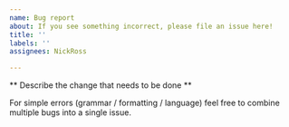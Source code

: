 ```yaml
---
name: Bug report
about: If you see something incorrect, please file an issue here!
title: ''
labels: ''
assignees: NickRoss

---
```


** Describe the change that needs to be done **

For simple errors (grammar / formatting / language) feel free to combine multiple bugs into a single issue.

